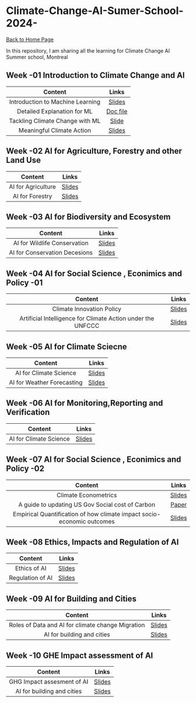 # Climate-Change-AI-Sumer-School-2024-

 [Back to Home Page](https://parthdave111.github.io/)


 
In this repository, I am sharing all the learning for Climate Change AI Summer school, Montreal 

## Week -01 Introduction to Climate Change and AI

|Content|Links |
|:-:|:-:|
|Introduction to Machine Learning |[Slides](https://github.com/ParthDave111/Climate-Change-AI-Sumer-School-2024-/blob/main/2024%20Introduction%20to%20Machine%20Learning.pptx)|
| Detailed Explanation for ML   | [Doc file](https://github.com/ParthDave111/Climate-Change-AI-Sumer-School-2024-/blob/main/Expanded%20Introduction%20to%20ML%20-%20CCAI%20Virtual%20Summer%20School%202024%20%5BSHARED%20WITH%20EXTERNAL%5D.docx) |
| Tackling Climate Change with ML  | [Slide](https://github.com/ParthDave111/Climate-Change-AI-Sumer-School-2024-/blob/main/Tackling%20Climate%20Change%20with%20Machine%20Learning.pdf)|
|Meaningful Climate Action  | [Slides](https://github.com/ParthDave111/Climate-Change-AI-Sumer-School-2024-/blob/main/CCAI%2C%20Meaningful%20Climate%20Action%2C%20June%202024.pdf)|


## Week -02  AI for Agriculture, Forestry and other Land Use
|Content|Links |
|:-:|:-:|
|AI for Agriculture |[Slides](https://github.com/ParthDave111/Climate-Change-AI-Sumer-School-2024-/blob/main/CCAI%20Guest%20Lecture%20-%20AI%20for%20Agriculture.pdf)|
|AI for Forestry |[Slides](https://github.com/ParthDave111/Climate-Change-AI-Sumer-School-2024-/blob/main/Forest%20Slides%202024.pdf)|


## Week -03 AI for Biodiversity and Ecosystem
|Content|Links |
|:-:|:-:|
|AI for Wildlife Conservation |[Slides](https://github.com/ParthDave111/Climate-Change-AI-Sumer-School-2024-/blob/main/CCAI_tuia_compressed.pdf)|
|AI for Conservation Decesions |[Slides](https://github.com/ParthDave111/Climate-Change-AI-Sumer-School-2024-/blob/main/LilyXu-AI-for-Conservation-Decisions.pdf)|



## Week -04 AI for Social Science , Econimics and Policy -01
|Content|Links |
|:-:|:-:|
|Climate Innovation Policy|[Slides](https://github.com/ParthDave111/Climate-Change-AI-Sumer-School-2024-/blob/main/Climate%20Innovation%20Policy.pdf)|
|Artificial Intelligence for Climate Action under the UNFCCC|[Slides](https://github.com/ParthDave111/Climate-Change-AI-Sumer-School-2024-/blob/main/CCAI%20Summer%20School%202024_UNFCCC_TEC.pdf)|


## Week -05 AI for Climate Sciecne
|Content|Links |
|:-:|:-:|
|AI for Climate Science |[Slides](https://github.com/ParthDave111/Climate-Change-AI-Sumer-School-2024-/blob/main/CCAI_SummerSchool_AI_Climate.pdf)|
|AI for Weather Forecasting|[Slides](https://github.com/ParthDave111/Climate-Change-AI-Sumer-School-2024-/blob/main/CCAI_AI4Weather_0702.pdf)|


## Week -06 AI for Monitoring,Reporting and Verification
|Content|Links |
|:-:|:-:|
|AI for Climate Science |[Slides](https://github.com/ParthDave111/Climate-Change-AI-Sumer-School-2024-/blob/main/Machine%20learning%20for%20Emissions%20Accounting%20and%20Monitoring%20Final.pdf)|


## Week -07 AI for Social Science , Econimics and Policy -02
|Content|Links |
|:-:|:-:|
|Climate Econometrics |[Slides](https://github.com/ParthDave111/Climate-Change-AI-Sumer-School-2024-/blob/main/Climate%20Econometrics.pdf)|
|A guide to updating US Gov Social cost of Carbon |[Paper](https://github.com/ParthDave111/Climate-Change-AI-Sumer-School-2024-/blob/main/A%20Guide%20to%20Updating%20the%20US%20Government%E2%80%99s%20Social%20Cost%20of%20Carbon.pdf)|
|Empirical Quantification of how climate impact socio-economic outcomes |[Slides](https://github.com/ParthDave111/Climate-Change-AI-Sumer-School-2024-/blob/main/CCAI_Proctor%20(1).pdf)|



## Week -08 Ethics, Impacts and Regulation of AI 
|Content|Links |
|:-:|:-:|
|Ethics of AI |[Slides](https://github.com/ParthDave111/Climate-Change-AI-Sumer-School-2024-/blob/main/Ndaka_CCAI%20Presentation.pdf)|
|Regulation of AI |[Slides](https://github.com/ParthDave111/Climate-Change-AI-Sumer-School-2024-/blob/main/CCAI%20Hacker%20Slides%20final.pdf)|

## Week -09 AI for Building and Cities
|Content|Links |
|:-:|:-:|
|Roles of Data and AI for climate change Migration |[Slides](https://github.com/ParthDave111/Climate-Change-AI-Sumer-School-2024-/blob/main/Copy%20of%20CCAI_Summer_School_Cities_Climate_Change_AHsu.pptx.pdf)|
|AI for building and cities |[Slides](https://github.com/ParthDave111/Climate-Change-AI-Sumer-School-2024-/blob/main/2024-07-19_Filip-Biljecki_compressed.pdf)|

## Week -10 GHE Impact assessment of AI
|Content|Links |
|:-:|:-:|
|GHG Impact assesment of AI  |[Slides](https://github.com/ParthDave111/Climate-Change-AI-Sumer-School-2024-/blob/main/Copy%20of%20Impact_assessment_2024.pdf)|
|AI for building and cities |[Slides](https://github.com/ParthDave111/Climate-Change-AI-Sumer-School-2024-/blob/main/Copy%20of%20Impact_assessment_2024.pdf)|



